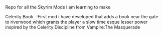 Repo for all the Skyrim Mods i am learning to make

Celerity Book - First mod i have developed that adds a book near the gate to riverwood which grants the player a slow time esque lesser power inspired by the Celerity Discipline from Vampire:The Masquerade
